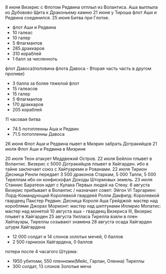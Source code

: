 8 июня Визерис с Флотом Редвина отплыл из Волантиса. Аша выплыла из Дубовово Щита к Драконьему камню
21 июня у Тироша флот Аши и Редвина соединился.
25 июня Битва при Глотке.

- флот Аши и Редвина
- 10 галеас
- 10 галер
- 5 Флагмантов
- 285 драккаров
- 310 кораблей
- 1 балл за численноть

флот Давоса(половина флота Давоса - Вторая часть часть в другом проливе)

- 3 балла за более тяжелой флот
- 15 галеасов
- 15 галер
- 5 Флагмантов
- 170 драккаров
- 205 кораблей

11 часовая битва

- 74.5 потопленны Аша и Редвин
- 71.5 потопленны Давоса

26 июня Флот Аши и Редвина пывет в Миэрин забрать Дотракийцов
21 июля Флот Аши и Редвина в Миэрине

20 июля Теон атакует Меддвежий Остров.
22 июля Бейлон плывет в Волантис. Визерис с 5000 Дотракийцов плывет в Хайгарден. ибо в тайне заключает союз с Хайтуареми и Рованами.
22 июля Тирион Десница Ренли передает 3 500 драконов Старкам, 5 000 Талли, 5 000 Тиреллам ибо он конфискофал Доходы Штормовых земель.
23 июля Станнис Баратеон идет с Кулака Первых людей на Стену.
6 августа Визерис прибывает в Волантис / назначает совет:
Эйгон VI Таргариен: Лорд-Командующий Королевкой гвардеей
Ролли Дакфилд: Королевкой гвардеец
Пакстер Редвин: Десница Короля
Аша Грейджой: мастер над короблями
Джорах Мормонт: мастер над шептунами
Иллирио Мопатис: мастер над монетой
10 августа аша - гвардеец Визериса III, Визерис плывет в Хайгарден
25 августа Уилласа Тирелла взяли в плен Хайтауэры, Тиреллы созывают знамена
28 августа осада Хайгарден
штурм Хайгардена

- 12 000 солдат и 14 слонов золотых мечей, 0 баллов
- 2 500 гарнизон Хайгардена, 0 баллов

потери после 4 часагого Штурма:

- 1950 убитоми, 550 пленноми(Мейс, Гарлан, Оленна) Тиреллы
- 300 солдат, 13 слонов Золотые мечи

